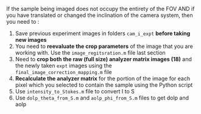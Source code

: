 If the sample being imaged does not occupy the entirety of the FOV AND if you have translated or changed the inclination of the camera system, then you need to :

1. Save previous experiment images in folders `cam_i_expt` **before taking new images**
2. You need to **reevaluate the crop parameters** of the image that you are working with. Use the `image_regitsration.m` file last section
3. Need to **crop both the raw (full size) analyzer matrix images (18)** and the newly taken `expt` images using the `final_image_correction_mapping.m` file
4. **Recalculate the analyzer matrix** for the portion of the image for each pixel which you selected to contain the sample using the Python script
5. Use `intensity_to_Stokes.m` file to convert I to S
6. Use `dolp_theta_from_S.m` and `aolp_phi_from_S.m` files to get dolp and aolp